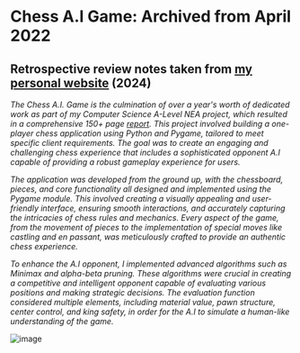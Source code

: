 # Chess A.I Game: Archived from April 2022

## Retrospective review notes taken from [my personal website](https://ahmeralam.co.uk/) (2024)
*The Chess A.I. Game is the culmination of over a year's worth of dedicated work as part of my Computer Science A-Level NEA project, which resulted in a comprehensive 150+ page [report](https://drive.google.com/file/d/17C3nrvk6m3p4Jrx3cKbooR_ug3HOl6Kj/view). This project involved building a one-player chess application using Python and Pygame, tailored to meet specific client requirements. The goal was to create an engaging and challenging chess experience that includes a sophisticated opponent A.I capable of providing a robust gameplay experience for users.*

*The application was developed from the ground up, with the chessboard, pieces, and core functionality all designed and implemented using the Pygame module. This involved creating a visually appealing and user-friendly interface, ensuring smooth interactions, and accurately capturing the intricacies of chess rules and mechanics. Every aspect of the game, from the movement of pieces to the implementation of special moves like castling and en passant, was meticulously crafted to provide an authentic chess experience.*

*To enhance the A.I opponent, I implemented advanced algorithms such as Minimax and alpha-beta pruning. These algorithms were crucial in creating a competitive and intelligent opponent capable of evaluating various positions and making strategic decisions. The evaluation function considered multiple elements, including material value, pawn structure, center control, and king safety, in order for the A.I to simulate a human-like understanding of the game.*

![image](https://github.com/user-attachments/assets/ebb2ae03-22a9-44f7-90bf-28128682809c)
